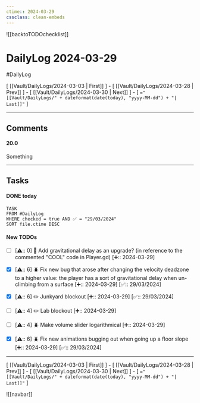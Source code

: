 ```yaml
---
ctime:: 2024-03-29
cssclass: clean-embeds
---
```

![[backtoTODOchecklist]]
# DailyLog 2024-03-29

#DailyLog

\[ [[Vault/DailyLogs/2024-03-03 | First]] \] - \[ [[Vault/DailyLogs/2024-03-28 | Prev]] \] - \[ [[Vault/DailyLogs/2024-03-30 | Next]] \] - \[ `="[[Vault/DailyLogs/" + dateformat(date(today), "yyyy-MM-dd") + "| Last]]"` \]

---

## Comments

#### 20.0

Something



---

## Tasks
#### DONE today
```dataview
TASK
FROM #DailyLog
WHERE checked = true AND ✅ = "29/03/2024"
SORT file.ctime DESC
```


#### New TODOs
- [ ] [⚠️:: 0] 🔧 Add gravitational delay as an upgrade? (in reference to the commented "COOL" code in Player.gd) [➕:: 2024-03-29]
- [x] [⚠️:: 6] 🪲 Fix new bug that arose after changing the velocity deadzone to a higher value: the player has a sort of gravitational delay when un-climbing from a surface [➕:: 2024-03-29] [✅:: 29/03/2024]
- [x] [⚠️:: 6] ✏️ Junkyard blockout [➕:: 2024-03-29] [✅:: 29/03/2024]
- [ ] [⚠️:: 4] ✏️ Lab blockout [➕:: 2024-03-29]
- [ ] [⚠️:: 4] 🪲 Make volume slider logarithmical [➕:: 2024-03-29]
- [x] [⚠️:: 6] 🪲 Fix new animations bugging out when going up a floor slope [➕:: 2024-03-29] [✅:: 29/03/2024]



---

\[ [[Vault/DailyLogs/2024-03-03 | First]] \] - \[ [[Vault/DailyLogs/2024-03-28 | Prev]] \] - \[ [[Vault/DailyLogs/2024-03-30 | Next]] \] - \[ `="[[Vault/DailyLogs/" + dateformat(date(today), "yyyy-MM-dd") + "| Last]]"` \]

![[navbar]]



